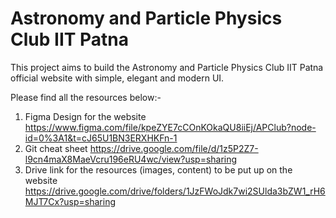 # Astronomy and Particle Physics Club IIT Patna

This project aims to build the Astronomy and Particle Physics Club IIT Patna official website with simple, elegant and modern UI.

Please find all the resources below:-
1. Figma Design for the website
    https://www.figma.com/file/kpeZYE7cCOnKOkaQU8iiEj/APClub?node-id=0%3A1&t=cJ65U1BN3ERXHKFn-1
2. Git cheat sheet
    https://drive.google.com/file/d/1z5P2Z7-l9cn4maX8MaeVcru196eRU4wc/view?usp=sharing
3. Drive link for the resources (images, content) to be put up on the website
    https://drive.google.com/drive/folders/1JzFWoJdk7wi2SUlda3bZW1_rH6MJT7Cx?usp=sharing

    
